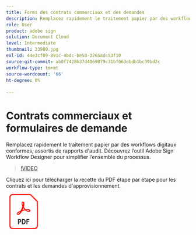 ```yaml
---
title: Forms des contrats commerciaux et des demandes
description: Remplacez rapidement le traitement papier par des workflows digitaux conformes, assortis de rapports d'audit
role: User
product: adobe sign
solution: Document Cloud
level: Intermediate
thumbnail: 33980.jpg
exl-id: 44e3cf09-891c-4bdc-be58-3265adc53f10
source-git-commit: ab0f7428b37d4069879c31bf063ebdb1bc39bd2c
workflow-type: tm+mt
source-wordcount: '66'
ht-degree: 0%

---
```


# Contrats commerciaux et formulaires de demande

Remplacez rapidement le traitement papier par des workflows digitaux conformes, assortis de rapports d&#39;audit. Découvrez l’outil Adobe Sign Workflow Designer pour simplifier l’ensemble du processus.

>[!VIDEO](https://video.tv.adobe.com/v/33980?hidetitle=true)

Cliquez ici pour télécharger la recette du PDF étape par étape pour les contrats et les demandes d&#39;approvisionnement.

[![Télécharger la recette du PDF](../assets/acrobat_PDF_96.png)](../assets/adobe-sign_set_up_a_workflow_use_case.pdf)
